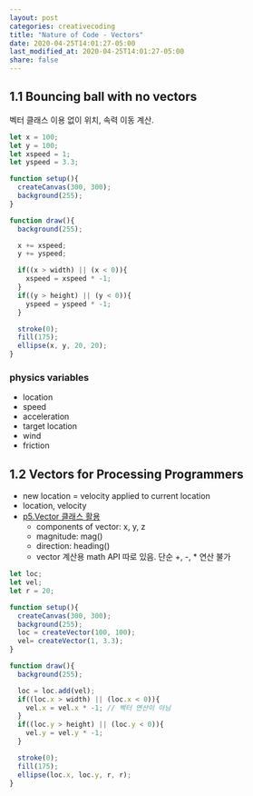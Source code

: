 ```yaml
---
layout: post
categories: creativecoding
title: "Nature of Code - Vectors"
date: 2020-04-25T14:01:27-05:00
last_modified_at: 2020-04-25T14:01:27-05:00
share: false
---
```


## 1.1 Bouncing ball with no vectors

벡터 클래스 이용 없이 위치, 속력 이동 계산.

```js
let x = 100; 
let y = 100;
let xspeed = 1;
let yspeed = 3.3;

function setup(){
  createCanvas(300, 300);
  background(255);
}

function draw(){
  background(255);

  x += xspeed;
  y += yspeed;

  if((x > width) || (x < 0)){
    xspeed = xspeed * -1;
  } 
  if((y > height) || (y < 0)){
    yspeed = yspeed * -1;
  }

  stroke(0);
  fill(175);
  ellipse(x, y, 20, 20);
}
```

### physics variables
- location
- speed
- acceleration
- target location
- wind
- friction

## 1.2 Vectors for Processing Programmers
- new location = velocity applied to current location
- location, velocity
- [p5.Vector 클래스 활용](https://p5js.org/reference/#/p5.Vector)
  - components of vector: x, y, z
  - magnitude: mag()
  - direction: heading()
  - vector 계산용 math API 따로 있음. 단순 +, -, * 연산 불가

```js
let loc;
let vel;
let r = 20;

function setup(){
  createCanvas(300, 300);
  background(255);
  loc = createVector(100, 100);  
  vel= createVector(1, 3.3);
}

function draw(){
  background(255);

  loc = loc.add(vel);
  if((loc.x > width) || (loc.x < 0)){
    vel.x = vel.x * -1; // 벡터 연산이 아님
  }
  if((loc.y > height) || (loc.y < 0)){
    vel.y = vel.y * -1;
  }

  stroke(0);
  fill(175);
  ellipse(loc.x, loc.y, r, r);
}
```
